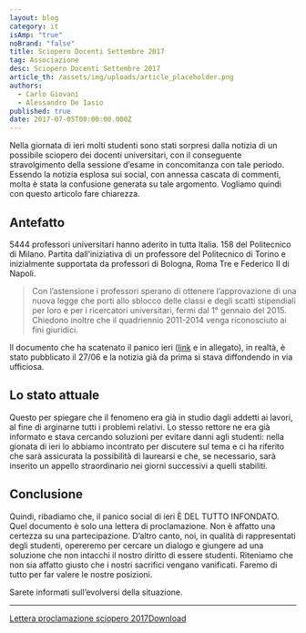 ```yaml
---
layout: blog
category: it
isAmp: "true"
noBrand: "false"
title: Sciopero Docenti Settembre 2017
tag: Associazione
desc: Sciopero Docenti Settembre 2017
article_th: /assets/img/uploads/article_placeholder.png
authors:
  - Carlo Giovani
  - Alessandro De Iasio
published: true
date: 2017-07-05T00:00:00.000Z
---
```


Nella giornata di ieri molti studenti sono stati sorpresi dalla notizia di un possibile sciopero dei docenti universitari, con il conseguente stravolgimento della sessione d’esame in concomitanza con tale periodo. Essendo la notizia esplosa sui social, con annessa cascata di commenti, molta è stata la confusione generata su tale argomento. Vogliamo quindi con questo articolo fare chiarezza.

Antefatto
---------

5444 professori universitari hanno aderito in tutta Italia. 158 del Politecnico di Milano. Partita dall’iniziativa di un professore del Politecnico di Torino e inizialmente supportata da professori di Bologna, Roma Tre e Federico II di Napoli.

> Con l’astensione i professori sperano di ottenere l’approvazione di una nuova legge che porti allo sblocco delle classi e degli scatti stipendiali per loro e per i ricercatori universitari, fermi dal 1° gennaio del 2015. Chiedono inoltre che il quadriennio 2011-2014 venga riconosciuto ai fini giuridici.

Il documento che ha scatenato il panico ieri ([link](https://docs.google.com/viewer?a=v&pid=sites&srcid=ZGVmYXVsdGRvbWFpbnxjb250cm9ibG9jY29zY2F0dGl8Z3g6MmIxNDFlNDE5ZTdmOTdiNw) e in allegato), in realtà, è stato pubblicato il 27/06 e la notizia già da prima si stava diffondendo in via ufficiosa.

Lo stato attuale
----------------

Questo per spiegare che il fenomeno era già in studio dagli addetti ai lavori, al fine di arginarne tutti i problemi relativi. Lo stesso rettore ne era già informato e stava cercando soluzioni per evitare danni agli studenti: nella gionata di ieri lo abbiamo incontrato per discutere sul tema e ci ha riferito che sarà assicurata la possibilità di laurearsi e che, se necessario, sarà inserito un appello straordinario nei giorni successivi a quelli stabiliti.

Conclusione
-----------

Quindi, ribadiamo che, il panico social di ieri È DEL TUTTO INFONDATO. Quel documento è solo una lettera di proclamazione. Non è affatto una certezza su una partecipazione. D’altro canto, noi, in qualità di rappresentati degli studenti, opereremo per cercare un dialogo e giungere ad una soluzione che non intacchi il nostro diritto di essere studenti. Riteniamo che non sia affatto giusto che i nostri sacrifici vengano vanificati. Faremo di tutto per far valere le nostre posizioni.

Sarete informati sull’evolversi della situazione.

* * *

[Lettera proclamazione sciopero 2017](https://svoltastudenti.it/wp-content/uploads/Lettera-proclamazione-sciopero-2017.pdf)[Download](https://svoltastudenti.it/wp-content/uploads/Lettera-proclamazione-sciopero-2017.pdf)
